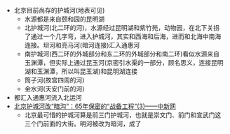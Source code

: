 - 北京目前尚存的护城河(地表可见)
    - 水源都是来自颐和园的昆明湖
    - 北护城河(北二环的河)，水源经过昆明湖和紫竹苑，动物园，在北下关拐了通过一个几字弯，进入护城河，其实和西海和后海，进而和北海中南海连接。坝河和亮马河(暗河连接)汇入通惠河
    - 南护城河(西二环的外城部分和东二环的外城部分和南二环)看似水源来自玉渊潭，但实际上通过昆玉河(京密引水渠的一部分，顾名思义，连接昆明湖和玉渊潭，所以叫昆玉湖)和昆明湖连接
    - 筒子河(故宫四周的河)
    - 金水河(天安门前的河)
- 都汇入通惠河流入北运河
- [北京护城河改“暗沟”：65年保密的“战备工程”(3)——中新网](http://www.chinanews.com.cn/cul/news/2010/02-23/2133148.shtml)
    - 北京最可惜的护城河算是前三门护城河，也就是崇文门、前门和宣武门这三个门前面的大街。明河被改为暗河，成了
